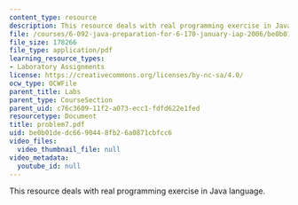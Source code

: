 ```yaml
---
content_type: resource
description: This resource deals with real programming exercise in Java language.
file: /courses/6-092-java-preparation-for-6-170-january-iap-2006/be0b01dedc6690448fb26a0871cbfcc6_problem7.pdf
file_size: 178266
file_type: application/pdf
learning_resource_types:
- Laboratory Assignments
license: https://creativecommons.org/licenses/by-nc-sa/4.0/
ocw_type: OCWFile
parent_title: Labs
parent_type: CourseSection
parent_uid: c76c3609-11f2-a073-ecc1-fdfd622e1fed
resourcetype: Document
title: problem7.pdf
uid: be0b01de-dc66-9044-8fb2-6a0871cbfcc6
video_files:
  video_thumbnail_file: null
video_metadata:
  youtube_id: null
---
```

This resource deals with real programming exercise in Java language.
